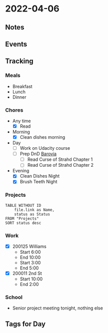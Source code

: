 # 2022-04-06
## Notes

## Events

## Tracking
### Meals
- Breakfast
- Lunch
- Dinner

### Chores
- Any time
	- [x] Read
- Morning
	- [x] Clean dishes morning
- Day
	- [ ] Work on Udacity course
	- [ ] Prep DnD [Barovia](../DnD/CurseOfStrahd/Barovia/Barovia.md)
		- [ ] Read Curse of Strahd Chapter 1
		- [ ] Read Curse of Strahd Chapter 2
- Evening
	- [x] Clean Dishes Night
	- [x] Brush Teeth Night

### Projects
```dataview
TABLE WITHOUT ID
	file.link as Name,
	status as Status
FROM "Projects"
SORT status desc
```

### Work
- [x] 200125 Williams
	- Start 6:00
	- End 10:00
	- Start 3:00
	- End 5:00
- [x] 200011 2nd St
	- Start 10:00
	- End 2:00

### School
- Senior project meeting tonight, nothing else

## Tags for Day